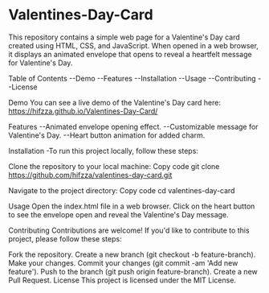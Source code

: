 # Valentines-Day-Card
This repository contains a simple web page for a Valentine's Day card created using HTML, CSS, and JavaScript. When opened in a web browser, it displays an animated envelope that opens to reveal a heartfelt message for Valentine's Day.

Table of Contents
--Demo
--Features
--Installation
--Usage
--Contributing
--License

Demo
You can see a live demo of the Valentine's Day card here: https://hifzza.github.io/Valentines-Day-Card/

Features
--Animated envelope opening effect.
--Customizable message for Valentine's Day.
--Heart button animation for added charm.

Installation
-To run this project locally, follow these steps:

Clone the repository to your local machine:
Copy code
git clone https://github.com/hifzza/valentines-day-card.git

Navigate to the project directory:
Copy code
cd valentines-day-card

Usage
Open the index.html file in a web browser.
Click on the heart button to see the envelope open and reveal the Valentine's Day message.

Contributing
Contributions are welcome! If you'd like to contribute to this project, please follow these steps:

Fork the repository.
Create a new branch (git checkout -b feature-branch).
Make your changes.
Commit your changes (git commit -am 'Add new feature').
Push to the branch (git push origin feature-branch).
Create a new Pull Request.
License
This project is licensed under the MIT License.


